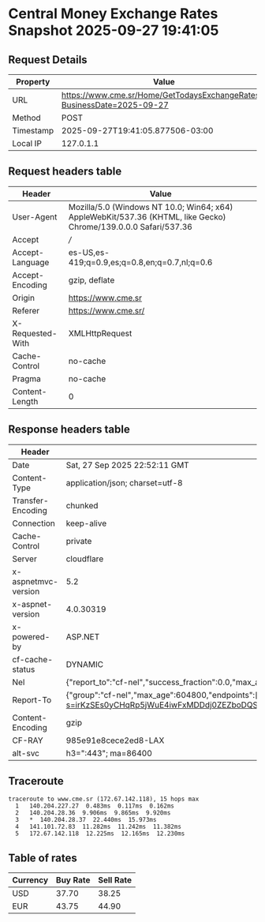 # Central Money Exchange Rates Snapshot 2025-09-27 19:41:05
## Request Details

| Property | Value |
|----------|-------|
| URL | https://www.cme.sr/Home/GetTodaysExchangeRates/?BusinessDate=2025-09-27 |
| Method | POST |
| Timestamp | 2025-09-27T19:41:05.877506-03:00 |
| Local IP | 127.0.1.1 |
    
## Request headers table

| Header | Value |
|--------|-------|
| User-Agent | Mozilla/5.0 (Windows NT 10.0; Win64; x64) AppleWebKit/537.36 (KHTML, like Gecko) Chrome/139.0.0.0 Safari/537.36 |
| Accept | */* |
| Accept-Language | es-US,es-419;q=0.9,es;q=0.8,en;q=0.7,nl;q=0.6 |
| Accept-Encoding | gzip, deflate |
| Origin | https://www.cme.sr |
| Referer | https://www.cme.sr/ |
| X-Requested-With | XMLHttpRequest |
| Cache-Control | no-cache |
| Pragma | no-cache |
| Content-Length | 0 |

    
## Response headers table
| Header | Value |
|--------|-------|
| Date | Sat, 27 Sep 2025 22:52:11 GMT |
| Content-Type | application/json; charset=utf-8 |
| Transfer-Encoding | chunked |
| Connection | keep-alive |
| Cache-Control | private |
| Server | cloudflare |
| x-aspnetmvc-version | 5.2 |
| x-aspnet-version | 4.0.30319 |
| x-powered-by | ASP.NET |
| cf-cache-status | DYNAMIC |
| Nel | {"report_to":"cf-nel","success_fraction":0.0,"max_age":604800} |
| Report-To | {"group":"cf-nel","max_age":604800,"endpoints":[{"url":"https://a.nel.cloudflare.com/report/v4?s=irKzSEs0yCHqRp5jWuE4iwFxMDDdj0ZEZboDQSIVIAlynXBXnOdt16VxEHe1%2B4hH97TomUxfa5ksNgtEBXvi%2FhlLicg9%2FjB4kZg%3D"}]} |
| Content-Encoding | gzip |
| CF-RAY | 985e91e8cece2ed8-LAX |
| alt-svc | h3=":443"; ma=86400 |

## Traceroute 

```
traceroute to www.cme.sr (172.67.142.118), 15 hops max
  1   140.204.227.27  0.483ms  0.117ms  0.162ms 
  2   140.204.28.36  9.906ms  9.865ms  9.920ms 
  3   *  140.204.28.37  22.440ms  15.973ms 
  4   141.101.72.83  11.282ms  11.242ms  11.382ms 
  5   172.67.142.118  12.225ms  12.165ms  12.230ms 

```


## Table of rates

| Currency | Buy Rate | Sell Rate |
|----------|----------|-----------|
| USD | 37.70 | 38.25 |
| EUR | 43.75 | 44.90 |
